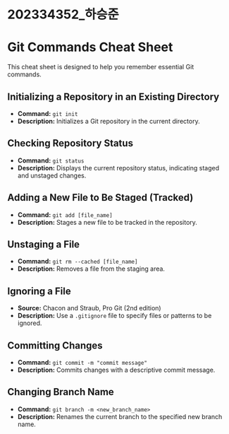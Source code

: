# 202334352_하승준

# Git Commands Cheat Sheet

This cheat sheet is designed to help you remember essential Git commands.

## Initializing a Repository in an Existing Directory

- **Command:** `git init`
- **Description:** Initializes a Git repository in the current directory.

## Checking Repository Status

- **Command:** `git status`
- **Description:** Displays the current repository status, indicating staged and unstaged changes.

## Adding a New File to Be Staged (Tracked)

- **Command:** `git add [file_name]`
- **Description:** Stages a new file to be tracked in the repository.

## Unstaging a File

- **Command:** `git rm --cached [file_name]`
- **Description:** Removes a file from the staging area.

## Ignoring a File

- **Source:** Chacon and Straub, Pro Git (2nd edition)
- **Description:** Use a `.gitignore` file to specify files or patterns to be ignored.

## Committing Changes

- **Command:** `git commit -m "commit message"`
- **Description:** Commits changes with a descriptive commit message.

## Changing Branch Name

- **Command:** `git branch -m <new_branch_name>`
- **Description:** Renames the current branch to the specified new branch name.
